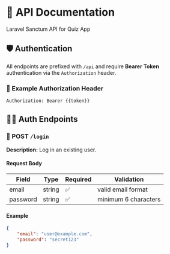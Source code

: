 # 📘 API Documentation

Laravel Sanctum API for Quiz App

## 🛡️ Authentication

All endpoints are prefixed with `/api` and require **Bearer Token** authentication via the `Authorization` header.

### 🔐 Example Authorization Header

```http
Authorization: Bearer {{token}}
```

## 🧑‍💼 Auth Endpoints

### 🔐 POST `/login`

**Description:** Log in an existing user.

#### Request Body

| Field    | Type   | Required | Validation           |
| -------- | ------ | -------- | -------------------- |
| email    | string | ✅     | valid email format   |
| password | string | ✅     | minimum 6 characters |

#### Example

```json
{
    "email": "user@example.com",
    "password": "secret123"
}
```
